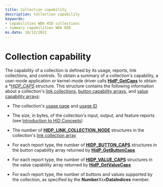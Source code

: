```yaml
---
title: Collection capability
description: Collection capability
keywords:
- capabilities WDK HID collections
- summary capabilities WDK HID
ms.date: 10/12/2022
---
```


# Collection capability

The capability of a collection is defined by its usage, reports, link collections, and controls. To obtain a summary of a collection's capability, a user-mode application or kernel-mode driver calls **[HidP_GetCaps](/windows-hardware/drivers/ddi/hidpi/nf-hidpi-hidp_getcaps)** to obtain a **[HIDP_CAPS](/windows-hardware/drivers/ddi/hidpi/ns-hidpi-_hidp_caps)* structure. This structure contains the following information about a collection's [link collections](link-collections.md), [button capability arrays](button-capability-arrays.md), and [value capability arrays](value-capability-arrays.md):

- The collection's [usage page](hid-usages.md#usage-page) and [usage ID](hid-usages.md#usage-id)

- The size, in bytes, of the collection's input, output, and feature reports (see [Introduction to HID Concepts](introduction-to-hid-concepts.md))

- The number of **[HIDP_LINK_COLLECTION_NODE](/windows-hardware/drivers/ddi/hidpi/ns-hidpi-_hidp_link_collection_node)** structures in the collection's [link collection array](link-collections.md#link-collection-array)

- For each report type, the number of **[HIDP_BUTTON_CAPS](/windows-hardware/drivers/ddi/hidpi/ns-hidpi-_hidp_button_caps)** structures in the button capability array returned by **[HidP_GetButtonCaps](/windows-hardware/drivers/ddi/hidpi/nf-hidpi-hidp_getbuttoncaps)**

- For each report type, the number of **[HIDP_VALUE_CAPS](/windows-hardware/drivers/ddi/hidpi/ns-hidpi-_hidp_value_caps)** structures in the value capability array returned by **[HidP_GetValueCaps](/windows-hardware/drivers/ddi/hidpi/nf-hidpi-hidp_getvaluecaps)**

- For each report type, the number of buttons and values supported by the collection, as specified by the **Number***Xxx***DataIndices** member.
